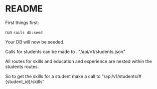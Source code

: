 # README

First things first:

run `rails db:seed`

Your DB will now be seeded. 

Calls for students can be made to .."/api/v1/students.json"

All routes for skills and education and experience are nested within the students routes. 

So to get the skills for a student make a call to "/api/v1/students/#{student_id}/skills"
